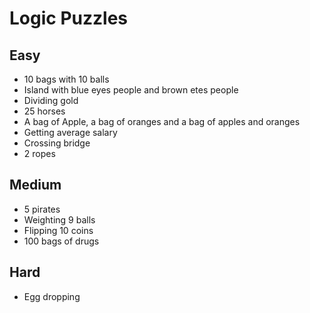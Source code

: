 # Logic Puzzles

## Easy

- 10 bags with 10 balls
- Island with blue eyes people and brown etes people
- Dividing gold
- 25 horses
- A bag of Apple, a bag of oranges and a bag of apples and oranges
- Getting average salary
- Crossing bridge
- 2 ropes

## Medium

- 5 pirates
- Weighting 9 balls
- Flipping 10 coins
- 100 bags of drugs

## Hard

- Egg dropping
